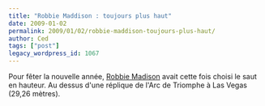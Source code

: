 ```yaml
---
title: "Robbie Maddison : toujours plus haut"
date: 2009-01-02
permalink: 2009/01/02/robbie-maddison-toujours-plus-haut/
author: Ced
tags: ["post"]
legacy_wordpress_id: 1067
---
```


Pour fêter la nouvelle année, [Robbie Madison](http://en.wikipedia.org/wiki/Robbie_Maddison) avait cette fois choisi le saut en hauteur. Au dessus d'une réplique de l'Arc de Triomphe à Las Vegas (29,26 mètres).

<object width="425" height="344" data="http://www.youtube.com/v/CvFhCyGljI0&amp;hl=en&amp;fs=1" type="application/x-shockwave-flash"><param name="allowFullScreen" value="true" /><param name="allowscriptaccess" value="always" /><param name="src" value="http://www.youtube.com/v/CvFhCyGljI0&amp;hl=en&amp;fs=1&ap=%2526fmt%3D18" /><param name="allowfullscreen" value="true" /></object>

<!-- excerpt -->
